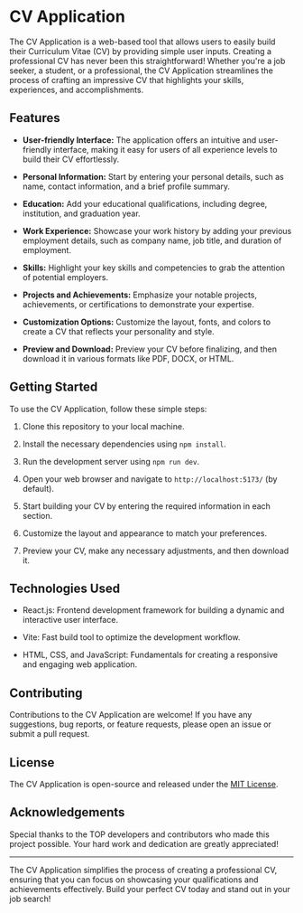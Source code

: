 # CV Application

The CV Application is a web-based tool that allows users to easily build their Curriculum Vitae (CV) by providing simple user inputs. Creating a professional CV has never been this straightforward! Whether you're a job seeker, a student, or a professional, the CV Application streamlines the process of crafting an impressive CV that highlights your skills, experiences, and accomplishments.

## Features

- **User-friendly Interface:** The application offers an intuitive and user-friendly interface, making it easy for users of all experience levels to build their CV effortlessly.

- **Personal Information:** Start by entering your personal details, such as name, contact information, and a brief profile summary.

- **Education:** Add your educational qualifications, including degree, institution, and graduation year.

- **Work Experience:** Showcase your work history by adding your previous employment details, such as company name, job title, and duration of employment.

- **Skills:** Highlight your key skills and competencies to grab the attention of potential employers.

- **Projects and Achievements:** Emphasize your notable projects, achievements, or certifications to demonstrate your expertise.

- **Customization Options:** Customize the layout, fonts, and colors to create a CV that reflects your personality and style.

- **Preview and Download:** Preview your CV before finalizing, and then download it in various formats like PDF, DOCX, or HTML.

## Getting Started

To use the CV Application, follow these simple steps:

1. Clone this repository to your local machine.

2. Install the necessary dependencies using `npm install`.

3. Run the development server using `npm run dev`.

4. Open your web browser and navigate to `http://localhost:5173/` (by default).

5. Start building your CV by entering the required information in each section.

6. Customize the layout and appearance to match your preferences.

7. Preview your CV, make any necessary adjustments, and then download it.

## Technologies Used

- React.js: Frontend development framework for building a dynamic and interactive user interface.

- Vite: Fast build tool to optimize the development workflow.

- HTML, CSS, and JavaScript: Fundamentals for creating a responsive and engaging web application.


## Contributing

Contributions to the CV Application are welcome! If you have any suggestions, bug reports, or feature requests, please open an issue or submit a pull request.

## License

The CV Application is open-source and released under the [MIT License](LICENSE).

## Acknowledgements

Special thanks to the TOP developers and contributors who made this project possible. Your hard work and dedication are greatly appreciated!

---

The CV Application simplifies the process of creating a professional CV, ensuring that you can focus on showcasing your qualifications and achievements effectively. Build your perfect CV today and stand out in your job search!
